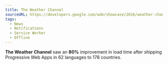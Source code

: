 ```yaml
---
title: The Weather Channel
sourceURL: https://developers.google.com/web/showcase/2016/weather-channel
tags:
  - News
  - Notifications
  - Service Worker
  - Offline
---
```


**The Weather Channel** saw an **80%** improvement in load time after shipping
Progressive Web Apps in 62 languages to 178 countries.
